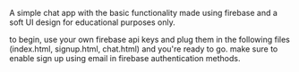 A simple chat app with the basic functionality made using firebase and a soft UI design for educational purposes only.

to begin, use your own firebase api keys and plug them in the following files (index.html, signup.html, chat.html) and you're ready to go.
make sure to enable sign up using email in firebase authentication methods.

